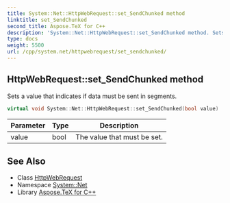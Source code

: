 ```yaml
---
title: System::Net::HttpWebRequest::set_SendChunked method
linktitle: set_SendChunked
second_title: Aspose.TeX for C++
description: 'System::Net::HttpWebRequest::set_SendChunked method. Sets a value that indicates if data must be sent in segments in C++.'
type: docs
weight: 5500
url: /cpp/system.net/httpwebrequest/set_sendchunked/
---
```

## HttpWebRequest::set_SendChunked method


Sets a value that indicates if data must be sent in segments.

```cpp
virtual void System::Net::HttpWebRequest::set_SendChunked(bool value)
```


| Parameter | Type | Description |
| --- | --- | --- |
| value | bool | The value that must be set. |

## See Also

* Class [HttpWebRequest](../)
* Namespace [System::Net](../../)
* Library [Aspose.TeX for C++](../../../)

